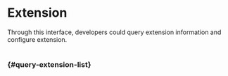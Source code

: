 # Extension

Through this interface, developers could query extension information and configure extension.

# 

###  {#query-extension-list}



